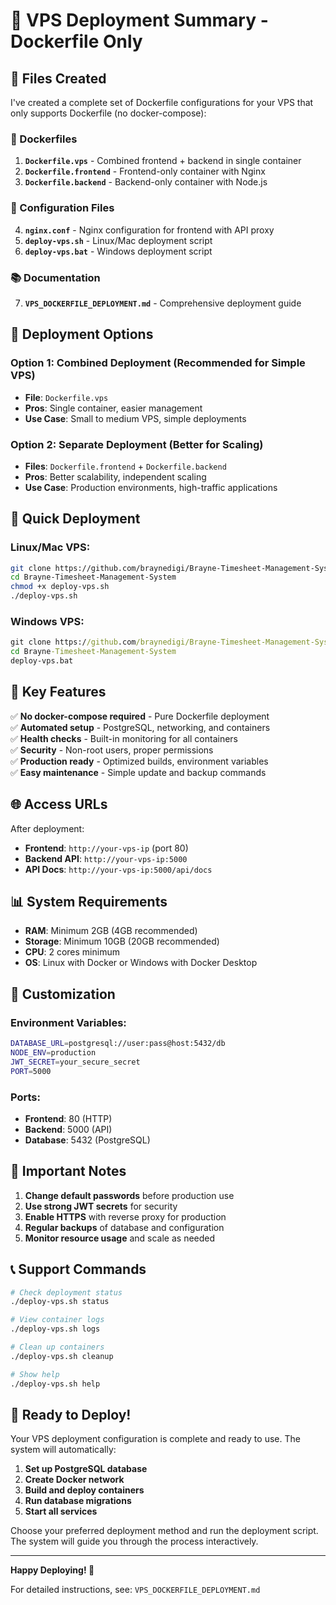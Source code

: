 # 🚀 VPS Deployment Summary - Dockerfile Only

## 📁 Files Created

I've created a complete set of Dockerfile configurations for your VPS that only supports Dockerfile (no docker-compose):

### 🐳 Dockerfiles

1. **`Dockerfile.vps`** - Combined frontend + backend in single container
2. **`Dockerfile.frontend`** - Frontend-only container with Nginx
3. **`Dockerfile.backend`** - Backend-only container with Node.js

### 🔧 Configuration Files

4. **`nginx.conf`** - Nginx configuration for frontend with API proxy
5. **`deploy-vps.sh`** - Linux/Mac deployment script
6. **`deploy-vps.bat`** - Windows deployment script

### 📚 Documentation

7. **`VPS_DOCKERFILE_DEPLOYMENT.md`** - Comprehensive deployment guide

## 🎯 Deployment Options

### Option 1: Combined Deployment (Recommended for Simple VPS)
- **File**: `Dockerfile.vps`
- **Pros**: Single container, easier management
- **Use Case**: Small to medium VPS, simple deployments

### Option 2: Separate Deployment (Better for Scaling)
- **Files**: `Dockerfile.frontend` + `Dockerfile.backend`
- **Pros**: Better scalability, independent scaling
- **Use Case**: Production environments, high-traffic applications

## 🚀 Quick Deployment

### Linux/Mac VPS:
```bash
git clone https://github.com/braynedigi/Brayne-Timesheet-Management-System.git
cd Brayne-Timesheet-Management-System
chmod +x deploy-vps.sh
./deploy-vps.sh
```

### Windows VPS:
```cmd
git clone https://github.com/braynedigi/Brayne-Timesheet-Management-System.git
cd Brayne-Timesheet-Management-System
deploy-vps.bat
```

## 🔑 Key Features

✅ **No docker-compose required** - Pure Dockerfile deployment  
✅ **Automated setup** - PostgreSQL, networking, and containers  
✅ **Health checks** - Built-in monitoring for all containers  
✅ **Security** - Non-root users, proper permissions  
✅ **Production ready** - Optimized builds, environment variables  
✅ **Easy maintenance** - Simple update and backup commands  

## 🌐 Access URLs

After deployment:
- **Frontend**: `http://your-vps-ip` (port 80)
- **Backend API**: `http://your-vps-ip:5000`
- **API Docs**: `http://your-vps-ip:5000/api/docs`

## 📊 System Requirements

- **RAM**: Minimum 2GB (4GB recommended)
- **Storage**: Minimum 10GB (20GB recommended)
- **CPU**: 2 cores minimum
- **OS**: Linux with Docker or Windows with Docker Desktop

## 🔧 Customization

### Environment Variables:
```bash
DATABASE_URL=postgresql://user:pass@host:5432/db
NODE_ENV=production
JWT_SECRET=your_secure_secret
PORT=5000
```

### Ports:
- **Frontend**: 80 (HTTP)
- **Backend**: 5000 (API)
- **Database**: 5432 (PostgreSQL)

## 🚨 Important Notes

1. **Change default passwords** before production use
2. **Use strong JWT secrets** for security
3. **Enable HTTPS** with reverse proxy for production
4. **Regular backups** of database and configuration
5. **Monitor resource usage** and scale as needed

## 📞 Support Commands

```bash
# Check deployment status
./deploy-vps.sh status

# View container logs
./deploy-vps.sh logs

# Clean up containers
./deploy-vps.sh cleanup

# Show help
./deploy-vps.sh help
```

## 🎉 Ready to Deploy!

Your VPS deployment configuration is complete and ready to use. The system will automatically:

1. **Set up PostgreSQL database**
2. **Create Docker network**
3. **Build and deploy containers**
4. **Run database migrations**
5. **Start all services**

Choose your preferred deployment method and run the deployment script. The system will guide you through the process interactively.

---

**Happy Deploying! 🚀**

For detailed instructions, see: `VPS_DOCKERFILE_DEPLOYMENT.md`
